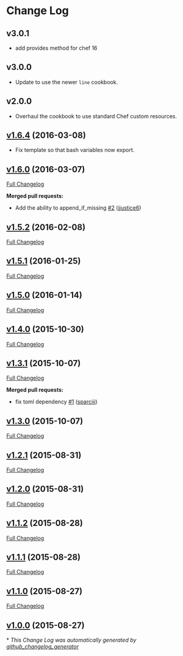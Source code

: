 # Change Log

## v3.0.1
- add provides method for chef 16

## v3.0.0
- Update to use the newer `line` cookbook.

## v2.0.0
- Overhaul the cookbook to use standard Chef custom resources.

## [v1.6.4](https://github.com/johnbellone/rc-cookbook/tree/v1.6.1) (2016-03-08)
- Fix template so that bash variables now export.

## [v1.6.0](https://github.com/johnbellone/rc-cookbook/tree/v1.6.0) (2016-03-07)
[Full Changelog](https://github.com/johnbellone/rc-cookbook/compare/v1.5.2...v1.6.0)

**Merged pull requests:**

- Add the ability to append\_if\_missing [\#2](https://github.com/johnbellone/rc-cookbook/pull/2) ([jjustice6](https://github.com/jjustice6))

## [v1.5.2](https://github.com/johnbellone/rc-cookbook/tree/v1.5.2) (2016-02-08)
[Full Changelog](https://github.com/johnbellone/rc-cookbook/compare/v1.5.1...v1.5.2)

## [v1.5.1](https://github.com/johnbellone/rc-cookbook/tree/v1.5.1) (2016-01-25)
[Full Changelog](https://github.com/johnbellone/rc-cookbook/compare/v1.5.0...v1.5.1)

## [v1.5.0](https://github.com/johnbellone/rc-cookbook/tree/v1.5.0) (2016-01-14)
[Full Changelog](https://github.com/johnbellone/rc-cookbook/compare/v1.4.0...v1.5.0)

## [v1.4.0](https://github.com/johnbellone/rc-cookbook/tree/v1.4.0) (2015-10-30)
[Full Changelog](https://github.com/johnbellone/rc-cookbook/compare/v1.3.1...v1.4.0)

## [v1.3.1](https://github.com/johnbellone/rc-cookbook/tree/v1.3.1) (2015-10-07)
[Full Changelog](https://github.com/johnbellone/rc-cookbook/compare/v1.3.0...v1.3.1)

**Merged pull requests:**

- fix toml dependency [\#1](https://github.com/johnbellone/rc-cookbook/pull/1) ([sparciii](https://github.com/sparciii))

## [v1.3.0](https://github.com/johnbellone/rc-cookbook/tree/v1.3.0) (2015-10-07)
[Full Changelog](https://github.com/johnbellone/rc-cookbook/compare/v1.2.1...v1.3.0)

## [v1.2.1](https://github.com/johnbellone/rc-cookbook/tree/v1.2.1) (2015-08-31)
[Full Changelog](https://github.com/johnbellone/rc-cookbook/compare/v1.2.0...v1.2.1)

## [v1.2.0](https://github.com/johnbellone/rc-cookbook/tree/v1.2.0) (2015-08-31)
[Full Changelog](https://github.com/johnbellone/rc-cookbook/compare/v1.1.2...v1.2.0)

## [v1.1.2](https://github.com/johnbellone/rc-cookbook/tree/v1.1.2) (2015-08-28)
[Full Changelog](https://github.com/johnbellone/rc-cookbook/compare/v1.1.1...v1.1.2)

## [v1.1.1](https://github.com/johnbellone/rc-cookbook/tree/v1.1.1) (2015-08-28)
[Full Changelog](https://github.com/johnbellone/rc-cookbook/compare/v1.1.0...v1.1.1)

## [v1.1.0](https://github.com/johnbellone/rc-cookbook/tree/v1.1.0) (2015-08-27)
[Full Changelog](https://github.com/johnbellone/rc-cookbook/compare/v1.0.0...v1.1.0)

## [v1.0.0](https://github.com/johnbellone/rc-cookbook/tree/v1.0.0) (2015-08-27)


\* *This Change Log was automatically generated by [github_changelog_generator](https://github.com/skywinder/Github-Changelog-Generator)*

